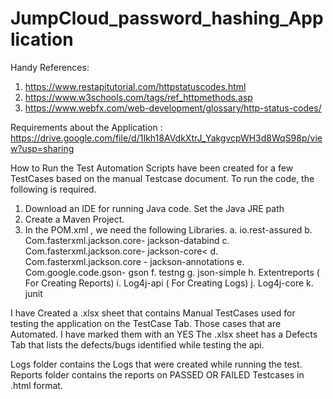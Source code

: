 # JumpCloud_password_hashing_Application

Handy References:
1. https://www.restapitutorial.com/httpstatuscodes.html
2. https://www.w3schools.com/tags/ref_httpmethods.asp
3. https://www.webfx.com/web-development/glossary/http-status-codes/



Requirements about the Application :						
https://drive.google.com/file/d/1Ikh18AVdkXtrJ_YakgvcpWH3d8WqS98p/view?usp=sharing


How to Run the Test
Automation Scripts have been created for a few TestCases based on the manual Testcase document. To run the code, the following is required.
1. Download an IDE for running Java code. Set the Java JRE path
2. Create a Maven Project.
3. In the POM.xml , we need the following Libraries.
a. io.rest-assured
b. Com.fasterxml.jackson.core- jackson-databind
c. Com.fasterxml.jackson.core- jackson-core<
d. Com.fasterxml.jackson.core - jackson-annotations
e. Com.google.code.gson- gson
f. testng
g. json-simple
h. Extentreports ( For Creating Reports)
i. Log4j-api ( For Creating Logs)
j. Log4j-core 
k. junit


I have Created a .xlsx sheet that contains Manual TestCases used for testing the application on the TestCase Tab.
Those cases that are Automated. I have marked them with an YES
The .xlsx sheet has a Defects Tab that lists the defects/bugs identified while testing the api.

Logs folder contains the Logs that were created while running the test.
Reports folder contains the reports on PASSED OR FAILED Testcases in .html format.

